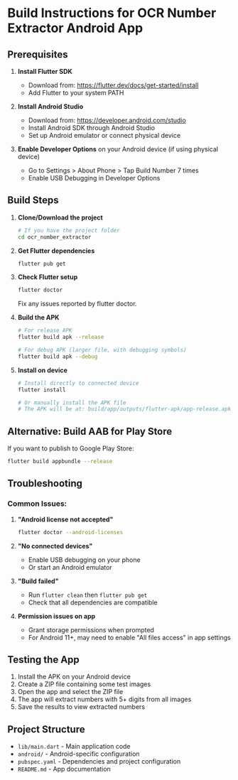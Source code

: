 # Build Instructions for OCR Number Extractor Android App

## Prerequisites

1. **Install Flutter SDK**
   - Download from: https://flutter.dev/docs/get-started/install
   - Add Flutter to your system PATH

2. **Install Android Studio**
   - Download from: https://developer.android.com/studio
   - Install Android SDK through Android Studio
   - Set up Android emulator or connect physical device

3. **Enable Developer Options** on your Android device (if using physical device)
   - Go to Settings > About Phone > Tap Build Number 7 times
   - Enable USB Debugging in Developer Options

## Build Steps

1. **Clone/Download the project**
   ```bash
   # If you have the project folder
   cd ocr_number_extractor
   ```

2. **Get Flutter dependencies**
   ```bash
   flutter pub get
   ```

3. **Check Flutter setup**
   ```bash
   flutter doctor
   ```
   Fix any issues reported by flutter doctor.

4. **Build the APK**
   ```bash
   # For release APK
   flutter build apk --release
   
   # For debug APK (larger file, with debugging symbols)
   flutter build apk --debug
   ```

5. **Install on device**
   ```bash
   # Install directly to connected device
   flutter install
   
   # Or manually install the APK file
   # The APK will be at: build/app/outputs/flutter-apk/app-release.apk
   ```

## Alternative: Build AAB for Play Store

If you want to publish to Google Play Store:
```bash
flutter build appbundle --release
```

## Troubleshooting

### Common Issues:

1. **"Android license not accepted"**
   ```bash
   flutter doctor --android-licenses
   ```

2. **"No connected devices"**
   - Enable USB debugging on your phone
   - Or start an Android emulator

3. **"Build failed"**
   - Run `flutter clean` then `flutter pub get`
   - Check that all dependencies are compatible

4. **Permission issues on app**
   - Grant storage permissions when prompted
   - For Android 11+, may need to enable "All files access" in app settings

## Testing the App

1. Install the APK on your Android device
2. Create a ZIP file containing some test images
3. Open the app and select the ZIP file
4. The app will extract numbers with 5+ digits from all images
5. Save the results to view extracted numbers

## Project Structure

- `lib/main.dart` - Main application code
- `android/` - Android-specific configuration
- `pubspec.yaml` - Dependencies and project configuration
- `README.md` - App documentation